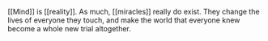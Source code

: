 [[Mind]] is [[reality]]. As much, [[miracles]] really do exist. They change the lives of everyone they touch, and make the world that everyone knew become a whole new trial altogether.
